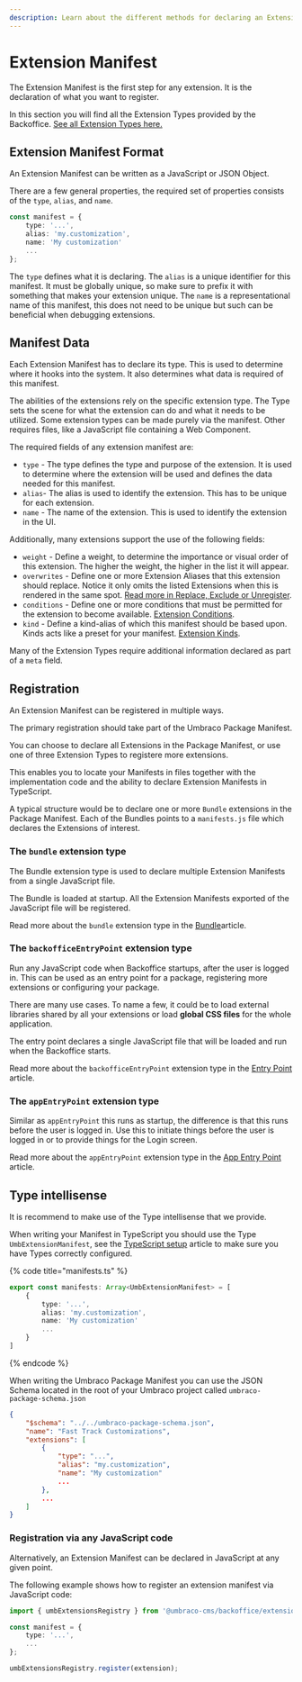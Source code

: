 ```yaml
---
description: Learn about the different methods for declaring an Extension Manifest.
---
```


# Extension Manifest

The Extension Manifest is the first step for any extension. It is the declaration of what you want to register.

In this section you will find all the Extension Types provided by the Backoffice. [See all Extension Types here.](../extension-types/)

## Extension Manifest Format

An Extension Manifest can be written as a JavaScript or JSON Object.

There are a few general properties, the required set of properties consists of the `type`, `alias`, and `name`.

```typescript
const manifest = {
    type: '...',
    alias: 'my.customization',
    name: 'My customization'
    ...
};
```

The `type` defines what it is declaring. The `alias` is a unique identifier for this manifest. It must be globally unique, so make sure to prefix it with something that makes your extension unique. The `name` is a representational name of this manifest, this does not need to be unique but such can be beneficial when debugging extensions.

## Manifest Data

Each Extension Manifest has to declare its type. This is used to determine where it hooks into the system. It also determines what data is required of this manifest.

The abilities of the extensions rely on the specific extension type. The Type sets the scene for what the extension can do and what it needs to be utilized. Some extension types can be made purely via the manifest. Other requires files, like a JavaScript file containing a Web Component.

The required fields of any extension manifest are:

* `type` - The type defines the type and purpose of the extension. It is used to determine where the extension will be used and defines the data needed for this manifest.
* `alias`- The alias is used to identify the extension. This has to be unique for each extension.
* `name` - The name of the extension. This is used to identify the extension in the UI.

Additionally, many extensions support the use of the following fields:

* `weight` - Define a weight, to determine the importance or visual order of this extension. The higher the weight, the higher in the list it will appear.
* `overwrites` - Define one or more Extension Aliases that this extension should replace. Notice it only omits the listed Extensions when this is rendered in the same spot. [Read more in Replace, Exclude or Unregister](replace-exclude-or-unregister.md).
* `conditions` - Define one or more conditions that must be permitted for the extension to become available. [Extension Conditions](../extension-conditions.md).
* `kind` - Define a kind-alias of which this manifest should be based upon. Kinds acts like a preset for your manifest. [Extension Kinds](../extension-kind.md).

Many of the Extension Types require additional information declared as part of a `meta` field.

## Registration

An Extension Manifest can be registered in multiple ways.

The primary registration should take part of the Umbraco Package Manifest.

You can choose to declare all Extensions in the Package Manifest, or use one of three Extension Types to registere more extensions.

This enables you to locate your Manifests in files together with the implementation code and the ability to declare Extension Manifests in TypeScript.

A typical structure would be to declare one or more `Bundle` extensions in the Package Manifest. Each of the Bundles points to a `manifests.js` file which declares the Extensions of interest.

### The `bundle` extension type

The Bundle extension type is used to declare multiple Extension Manifests from a single JavaScript file.

The Bundle is loaded at startup. All the Extension Manifests exported of the JavaScript file will be registered.

Read more about the `bundle` extension type in the [Bundle](../extension-types/bundle.md)article.

### The `backofficeEntryPoint` extension type

Run any JavaScript code when Backoffice startups, after the user is logged in. This can be used as an entry point for a package, registering more extensions or configuring your package.

There are many use cases. To name a few, it could be to load external libraries shared by all your extensions or load **global CSS files** for the whole application.

The entry point declares a single JavaScript file that will be loaded and run when the Backoffice starts.

Read more about the `backofficeEntryPoint` extension type in the [Entry Point](extension-manifest.md#the-backofficeentrypoint-extension-type) article.

### The `appEntryPoint` extension type

Similar as `appEntryPoint` this runs as startup, the difference is that this runs before the user is logged in. Use this to initiate things before the user is logged in or to provide things for the Login screen.

Read more about the `appEntryPoint` extension type in the [App Entry Point](../extension-types/app-entry-point.md) article.

## Type intellisense

It is recommend to make use of the Type intellisense that we provide.

When writing your Manifest in TypeScript you should use the Type `UmbExtensionManifest`, see the [TypeScript setup](broken-reference) article to make sure you have Types correctly configured.

{% code title="manifests.ts" %}
```typescript
export const manifests: Array<UmbExtensionManifest> = [
    {
        type: '...',
        alias: 'my.customization',
        name: 'My customization'
        ...
    }
]
```
{% endcode %}

When writing the Umbraco Package Manifest you can use the JSON Schema located in the root of your Umbraco project called `umbraco-package-schema.json`

```json
{
    "$schema": "../../umbraco-package-schema.json",
    "name": "Fast Track Customizations",
    "extensions": [
        {
            "type": "...",
            "alias": "my.customization",
            "name": "My customization"
            ...
        },
        ...
    ]
}
```

### Registration via any JavaScript code

Alternatively, an Extension Manifest can be declared in JavaScript at any given point.

The following example shows how to register an extension manifest via JavaScript code:

```typescript
import { umbExtensionsRegistry } from '@umbraco-cms/backoffice/extension-registry';

const manifest = {
    type: '...',
    ...
};

umbExtensionsRegistry.register(extension);
```
